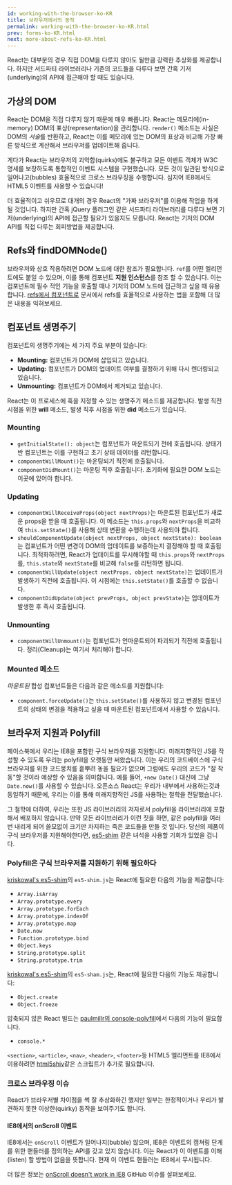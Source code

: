 ```yaml
---
id: working-with-the-browser-ko-KR
title: 브라우저에서의 동작
permalink: working-with-the-browser-ko-KR.html
prev: forms-ko-KR.html
next: more-about-refs-ko-KR.html
---
```


React는 대부분의 경우 직접 DOM을 다루지 않아도 될만큼 강력한 추상화를 제공합니다. 하지만 서드파티 라이브러리나 기존의 코드들을 다루다 보면 간혹 기저(underlying)의 API에 접근해야 할 때도 있습니다.


## 가상의 DOM

React는 DOM을 직접 다루지 않기 때문에 매우 빠릅니다. React는 메모리에(in-memory) DOM의 표상(representation)을 관리합니다. `render()` 메소드는 사실은 DOM의 *서술*를 반환하고, React는 이를 메모리에 있는 DOM의 표상과 비교해 가장 빠른 방식으로 계산해서 브라우저를 업데이트해 줍니다.

게다가 React는 브라우저의 괴악함(quirks)에도 불구하고 모든 이벤트 객체가 W3C 명세를 보장하도록 통합적인 이벤트 시스템을 구현했습니다. 모든 것이 일관된 방식으로 일어나고(bubbles) 효율적으로 크로스 브라우징을 수행합니다. 심지어 IE8에서도 HTML5 이벤트를 사용할 수 있습니다!

더 효율적이고 쉬우므로 대개의 경우 React의 "가짜 브라우저"를 이용해 작업을 하게 될 것입니다. 하지만 간혹 jQuery 플러그인 같은 서드파티 라이브러리를 다루다 보면 기저(underlying)의 API에 접근할 필요가 있을지도 모릅니다. React는 기저의 DOM API를 직접 다루는 회피방법을 제공합니다.


## Refs와 findDOMNode()

브라우저와 상호 작용하려면 DOM 노드에 대한 참조가 필요합니다. `ref`를 어떤 엘리먼트에도 붙일 수 있으며, 이를 통해 컴포넌트 **지원 인스턴스**를 참조 할 수 있습니다. 이는 컴포넌트에 필수 적인 기능을 호출할 때나 기저의 DOM 노드에 접근하고 싶을 때 유용합니다. [refs에서 컴포넌트로](/docs/docs/08.1-more-about-refs.ko-KR.md) 문서에서 refs를 효율적으로 사용하는 법을 포함해 더 많은 내용을 익혀보세요.


<a name="component-lifecycle"></a>
## 컴포넌트 생명주기

컴포넌트의 생명주기에는 세 가지 주요 부분이 있습니다:

* **Mounting:** 컴포넌트가 DOM에 삽입되고 있습니다.
* **Updating:** 컴포넌트가 DOM의 업데이트 여부를 결정하기 위해 다시 렌더링되고 있습니다.
* **Unmounting:** 컴포넌트가 DOM에서 제거되고 있습니다.

React는 이 프로세스에 훅을 지정할 수 있는 생명주기 메소드를 제공합니다. 발생 직전 시점을 위한 **will** 메소드, 발생 직후 시점을 위한 **did** 메소드가 있습니다.

### Mounting

* `getInitialState(): object`는 컴포넌트가 마운트되기 전에 호출됩니다. 상태기반 컴포넌트는 이를 구현하고 초기 상태 데이터를 리턴합니다.
* `componentWillMount()`는 마운팅되기 직전에 호출됩니다.
* `componentDidMount()`는 마운팅 직후 호출됩니다. 초기화에 필요한 DOM 노드는 이곳에 있어야 합니다.

### Updating

* `componentWillReceiveProps(object nextProps)`는 마운트된 컴포넌트가 새로운 props을 받을 때 호출됩니다. 이 메소드는 `this.props`와 `nextProps`을 비교하여 `this.setState()`를 사용해 상태 변환을 수행하는데 사용되야 합니다.
* `shouldComponentUpdate(object nextProps, object nextState): boolean`는 컴포넌트가 어떤 변경이 DOM의 업데이트를 보증하는지 결정해야 할 때 호출됩니다. 최적화하려면, React가 업데이트를 무시해야할 때 `this.props`와 `nextProps`를, `this.state`와 `nextState`를 비교해 `false`를 리턴하면 됩니다.
* `componentWillUpdate(object nextProps, object nextState)`는 업데이트가 발생하기 직전에 호출됩니다. 이 시점에는 `this.setState()`를 호출할 수 없습니다.
* `componentDidUpdate(object prevProps, object prevState)`는 업데이트가 발생한 후 즉시 호출됩니다.

### Unmounting

* `componentWillUnmount()`는 컴포넌트가 언마운트되어 파괴되기 직전에 호출됩니다. 정리(Cleanup)는 여기서 처리해야 합니다.

### Mounted 메소드

_마운트된_ 합성 컴포넌트들은 다음과 같은 메소드를 지원합니다:

* `component.forceUpdate()`는 `this.setState()`를 사용하지 않고 변경된 컴포넌트의 상태의 변경을 적용하고 싶을 때 마운트된 컴포넌트에서 사용할 수 있습니다.

## 브라우저 지원과 Polyfill

페이스북에서 우리는 IE8을 포함한 구식 브라우저를 지원합니다. 미래지향적인 JS를 작성할 수 있도록 우리는 polyfill을 오랫동안 써왔습니다. 이는 우리의 코드베이스에 구식 브라우저를 위한 코드뭉치를 흩뿌려 놓을 필요가 없으며 그럼에도 우리의 코드가 "잘 작동"할 것이라 예상할 수 있음을 의미합니다. 예를 들어, `+new Date()` 대신에 그냥 `Date.now()`를 사용할 수 있습니다. 오픈소스 React는 우리가 내부에서 사용하는것과 동일하기 때문에, 우리는 이를 통해 미래지향적인 JS를 사용하는 철학을 전달했습니다.

그 철학에 더하여, 우리는 또한 JS 라이브러리의 저자로서 polyfill을 라이브러리에 포함해서 배포하지 않습니다. 만약 모든 라이브러리가 이런 짓을 하면, 같은 polyfill을 여러 번 내리게 되어 쓸모없이 크기만 차지하는 죽은 코드들을 만들 것 입니다. 당신의 제품이 구식 브라우저를 지원해야한다면, [es5-shim](https://github.com/es-shims/es5-shim) 같은 녀석을 사용할 기회가 있었을 겁니다.

### Polyfill은 구식 브라우저를 지원하기 위해 필요하다

[kriskowal's es5-shim](https://github.com/es-shims/es5-shim)의 `es5-shim.js`는 React에 필요한 다음의 기능을 제공합니다:

* `Array.isArray`
* `Array.prototype.every`
* `Array.prototype.forEach`
* `Array.prototype.indexOf`
* `Array.prototype.map`
* `Date.now`
* `Function.prototype.bind`
* `Object.keys`
* `String.prototype.split`
* `String.prototype.trim`

[kriskowal's es5-shim](https://github.com/kriskowal/es5-shim)의 `es5-sham.js`는, React에 필요한 다음의 기능도 제공합니다:

* `Object.create`
* `Object.freeze`

압축되지 않은 React 빌드는 [paulmillr의 console-polyfill](https://github.com/paulmillr/console-polyfill)에서 다음의 기능이 필요합니다.

* `console.*`

`<section>`, `<article>`, `<nav>`, `<header>`, `<footer>`등 HTML5 엘리먼트를 IE8에서 이용하려면 [html5shiv](https://github.com/aFarkas/html5shiv)같은 스크립트가 추가로 필요합니다.

### 크로스 브라우징 이슈

React가 브라우저별 차이점을 썩 잘 추상화하긴 했지만 일부는 한정적이거나 우리가 발견하지 못한 이상한(quirky) 동작을 보여주기도 합니다.

#### IE8에서의 onScroll 이벤트

IE8에서는 `onScroll` 이벤트가 일어나지(bubble) 않으며, IE8은 이벤트의 캡쳐링 단계를 위한 핸들러를 정의하는 API를 갖고 있지 않습니다. 이는 React가 이 이벤트를 이해(listen) 할 방법이 없음을 뜻합니다. 현재 이 이벤트 핸들러는 IE8에서 무시됩니다.

더 많은 정보는 [onScroll doesn't work in IE8](https://github.com/facebook/react/issues/631) GitHub 이슈를 살펴보세요.
